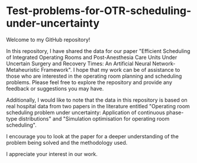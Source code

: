 # Test-problems-for-OTR-scheduling-under-uncertainty
Welcome to my GitHub repository!

In this repository, I have shared the data for our paper "Efficient Scheduling of Integrated Operating Rooms and Post-Anesthesia Care Units Under Uncertain Surgery and Recovery Times: An Artificial Neural Network-Metaheuristic Framework". I hope that my work can be of assistance to those who are interested in the operating room planning and scheduling problems. Please feel free to explore the repository and provide any feedback or suggestions you may have.

Additionally, I would like to note that the data in this repository is based on real hospital data from two papers in the literature entitled "Operating room scheduling problem under uncertainty: Application of continuous phase-type distributions" and "Simulation optimisation for operating room scheduling".

I encourage you to look at the paper for a deeper understanding of the problem being solved and the methodology used. 

I appreciate your interest in our work.
